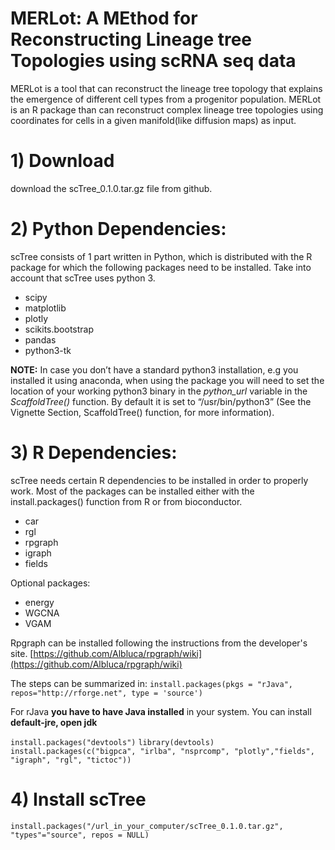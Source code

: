# MERLot: A MEthod for Reconstructing Lineage tree Topologies using scRNA seq data

MERLot is a tool that can reconstruct the lineage tree topology that explains the emergence of different cell types from a progenitor population. MERLot is an R package than can reconstruct complex lineage tree topologies using coordinates for cells in a given manifold(like diffusion maps) as input.

# 1) Download
download the scTree_0.1.0.tar.gz file from github.

# 2) Python Dependencies:
scTree consists of 1 part written in Python, which is distributed with the R package for which the following packages need to be installed. Take into account that scTree uses python 3.

* scipy
* matplotlib
* plotly
* scikits.bootstrap
* pandas
* python3-tk

**NOTE:**
In case you don’t have a standard python3 installation, e.g you installed it using anaconda, when using the package you will need to set the location of your working python3 binary in the _python_url_ variable in the _ScaffoldTree()_ function. By default it is set to “/usr/bin/python3” (See the Vignette Section, ScaffoldTree() function, for more information).

# 3) R Dependencies:
scTree needs certain R dependencies to be installed in order to properly work. Most of the packages can be installed either with the install.packages() function from R or from bioconductor.

* car
* rgl
* rpgraph
* igraph
* fields

Optional packages:
* energy
* WGCNA
* VGAM

Rpgraph can be installed following the instructions from the developer's site.
[https://github.com/Albluca/rpgraph/wiki](https://github.com/Albluca/rpgraph/wiki)

The steps can be summarized in:
`install.packages(pkgs = "rJava", repos="http://rforge.net", type = 'source')`

For rJava **you have to have Java installed** in your system. You can install **default-jre, open jdk**

`install.packages("devtools")`
`library(devtools)`
`install.packages(c("bigpca", "irlba", "nsprcomp", "plotly","fields", "igraph", "rgl", "tictoc"))`


# 4) Install scTree
`install.packages("/url_in_your_computer/scTree_0.1.0.tar.gz",  "types"="source", repos = NULL)`

